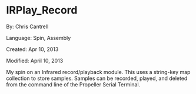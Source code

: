 # IRPlay_Record

By: Chris Cantrell

Language: Spin, Assembly

Created: Apr 10, 2013

Modified: April 10, 2013

My spin on an Infrared record/playback module. This uses a string-key map collection to store samples. Samples can be recorded, played, and deleted from the command line of the Propeller Serial Terminal.
